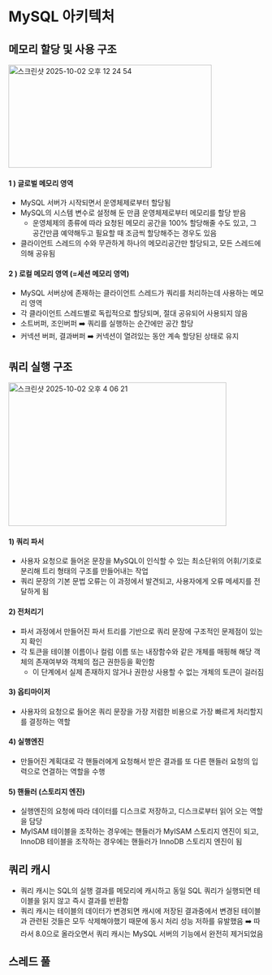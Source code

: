 # MySQL 아키텍처

## 메모리 할당 및 사용 구조

<img width="400" height="203" alt="스크린샷 2025-10-02 오후 12 24 54" src="https://github.com/user-attachments/assets/daacf983-a06c-47f0-8f3d-4bec30a82c40" />

#### 1 ) 글로벌 메모리 영역

* MySQL 서버가 시작되면서 운영체제로부터 할당됨
* MySQL의 시스템 변수로 설정해 둔 만큼 운영체제로부터 메모리를 할당 받음
  * 운영체제의 종류에 따라 요청된 메모리 공간을 100% 할당해줄 수도 있고, 그 공간만큼 예약해두고 필요할 때 조금씩 할당해주는 경우도 있음 
* 클라이언트 스레드의 수와 무관하게 하나의 메모리공간만 할당되고, 모든 스레드에 의해 공유됨

#### 2 ) 로컬 메모리 영역 (=세션 메모리 영역)

* MySQL 서버상에 존재하는 클라이언트 스레드가 쿼리를 처리하는데 사용하는 메모리 영역
* 각 클라이언트 스레드별로 독립적으로 할당되며, 절대 공유되어 사용되지 않음
 * 소트버퍼, 조인버퍼 ➡️ 쿼리를 실행하는 순간에만 공간 할당
 * 커넥션 버퍼, 결과버퍼 ➡️ 커넥션이 열려있는 동안 계속 할당된 상태로 유지 

## 쿼리 실행 구조

<img width="429" height="283" alt="스크린샷 2025-10-02 오후 4 06 21" src="https://github.com/user-attachments/assets/363da393-683b-4b94-b67c-95987dc8e067" />

#### 1) 쿼리 파서

* 사용자 요청으로 들어온 문장을 MySQL이 인식할 수 있는 최소단위의 어휘/기호로 분리해 트리 형태의 구조를 만들어내는 작업
* 쿼리 문장의 기본 문법 오류는 이 과정에서 발견되고, 사용자에게 오류 메세지를 전달하게 됨

#### 2) 전처리기

* 파서 과정에서 만들어진 파서 트리를 기반으로 쿼리 문장에 구조적인 문제점이 있는지 확인
* 각 토큰을 테이블 이름이나 컬럼 이름 또는 내장함수와 같은 개체를 매핑해 해당 객체의 존재여부와 객체의 접근 권한등을 확인함
  * 이 단계에서 실제 존재하지 않거나 권한상 사용할 수 없는 개체의 토큰이 걸러짐

#### 3) 옵티마이저

* 사용자의 요청으로 들어온 쿼리 문장을 가장 저렴한 비용으로 가장 빠르게 처리할지를 결정하는 역할

#### 4) 실행엔진

* 만들어진 계획대로 각 핸들러에게 요청해서 받은 결과를 또 다른 핸들러 요청의 입력으로 연결하는 역할을 수행

#### 5) 핸들러 (스토리지 엔진)

* 실행엔진의 요청에 따라 데이터를 디스크로 저장하고, 디스크로부터 읽어 오는 역할을 담당
* MyISAM 테이블을 조작하는 경우에는 핸들러가 MyISAM 스토리지 엔진이 되고, InnoDB 테이블을 조작하는 경우에는 핸들러가 InnoDB 스토리지 엔진이 됨


## 쿼리 캐시

* 쿼리 캐시는 SQL의 실행 결과를 메모리에 캐시하고 동일 SQL 쿼리가 실행되면 테이블을 읽지 않고 즉시 결과를 반환함
* 쿼리 캐시는 테이블의 데이터가 변경되면 캐시에 저장된 결과중에서 변경된 테이블과 관련된 것들은 모두 삭제해야했기 때문에 동시 처리 성능 저하를 유발했음
  ➡️ 따라서 8.0으로 올라오면서 쿼리 캐시는 MySQL 서버의 기능에서 완전히 제거되었음


## 스레드 풀









